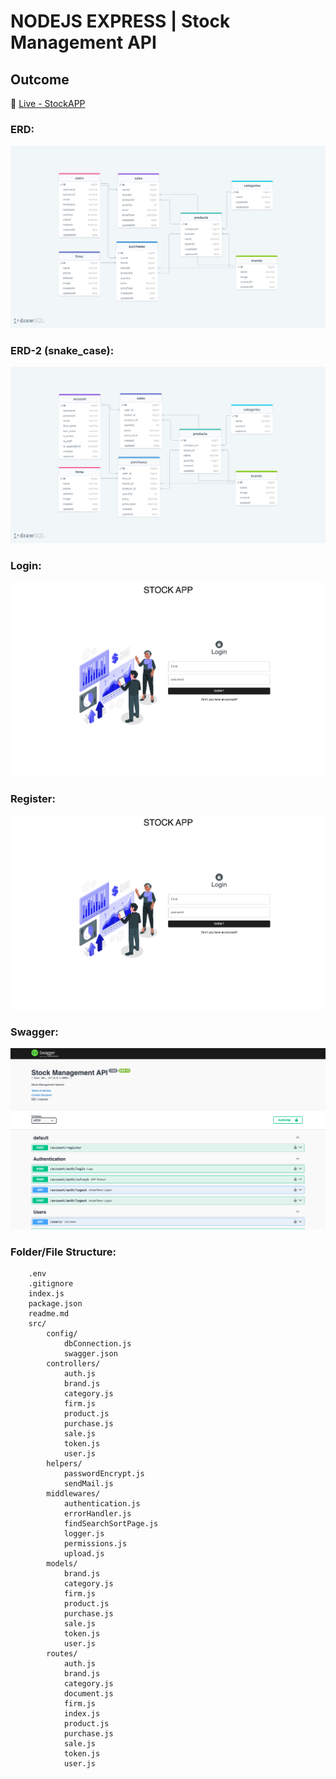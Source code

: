 # NODEJS EXPRESS | Stock Management API

## Outcome

🔗 [Live - StockAPP](https://stockapp-vzgx.onrender.com)

### ERD:

![ERD](./erdStockAPI.png)

### ERD-2 (snake_case):

![ERD](./erdStockAPI2.png)

### Login:

![ERD](./login.png)

### Register:

![ERD](./login.png)

### Swagger:

![ERD](./swagger.png)

### Folder/File Structure:

```
    .env
    .gitignore
    index.js
    package.json
    readme.md
    src/
        config/
            dbConnection.js
            swagger.json
        controllers/
            auth.js
            brand.js
            category.js
            firm.js
            product.js
            purchase.js
            sale.js
            token.js
            user.js
        helpers/
            passwordEncrypt.js
            sendMail.js
        middlewares/
            authentication.js
            errorHandler.js
            findSearchSortPage.js
            logger.js
            permissions.js
            upload.js
        models/
            brand.js
            category.js
            firm.js
            product.js
            purchase.js
            sale.js
            token.js
            user.js
        routes/
            auth.js
            brand.js
            category.js
            document.js
            firm.js
            index.js
            product.js
            purchase.js
            sale.js
            token.js
            user.js
```

